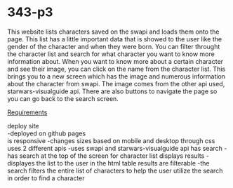 # 343-p3

This website lists characters saved on the swapi and loads them onto the page. 
This list has a little important data that is showed to the user like the gender of the character and when they were born.
You can filter throught the character list and search for what character you want to know more information about.
When you want to know more about a certain character and see their image, you can click on the name from the character list.
This brings you to a new screen which has the image and numerous information about the character from swapi. The image comes from the
other api used, starwars-visualguide api. There are also buttons to navigate the page so you can go back to the search screen.

<ins>Requirements</ins>
<div>deploy site</div>
<div>-deployed on github pages</div>
is responsive
-changes sizes based on mobile and desktop through css
uses 2 different apis
-uses swapi and starwars-visualguide api
has search
-has search at the top of the screen for character list
displays results
-displayes the list to the user in the html table
results are filterable
-the search filters the entire list of characters to help the user utilize the search in order to find a character
